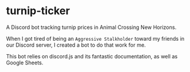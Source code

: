 # turnip-ticker

A Discord bot tracking turnip prices in Animal Crossing New Horizons.

When I got tired of being an `Aggressive Stalkholder` toward my friends in our Discord server, I created a bot to do that work for me.

This bot relies on discord.js and its fantastic documentation, as well as Google Sheets.
